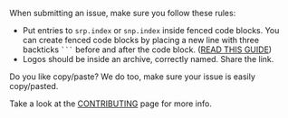 When submitting an issue, make sure you follow these rules:

- Put entries to `srp.index` or `snp.index` inside fenced code blocks. You can create fenced code blocks by placing a new line with three backticks ` ``` ` before and after the code block. ([READ THIS GUIDE](https://help.github.com/articles/creating-and-highlighting-code-blocks/))
- Logos should be inside an archive, correctly named. Share the link.

Do you like copy/paste? We do too, make sure your issue is easily copy/pasted.

Take a look at the [CONTRIBUTING](https://github.com/picons/picons-source/blob/master/.github/CONTRIBUTING.md) page for more info.
